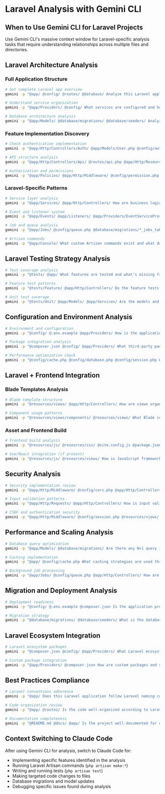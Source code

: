 # Laravel Analysis with Gemini CLI

## When to Use Gemini CLI for Laravel Projects

Use Gemini CLI's massive context window for Laravel-specific analysis tasks that require understanding relationships across multiple files and directories.

## Laravel Architecture Analysis

### Full Application Structure
```bash
# Get complete Laravel app overview
gemini -p "@app/ @config/ @routes/ @database/ Analyze this Laravel application's overall architecture and explain the main components"

# Understand service organization
gemini -p "@app/Providers/ @config/ What services are configured and how do they interact?"

# Database architecture analysis
gemini -p "@app/Models/ @database/migrations/ @database/seeders/ Analyze the database schema, relationships, and data flow"
```

### Feature Implementation Discovery
```bash
# Check authentication implementation
gemini -p "@app/Http/Controllers/Auth/ @app/Models/User.php @config/auth.php @routes/web.php How is user authentication implemented?"

# API structure analysis
gemini -p "@app/Http/Controllers/Api/ @routes/api.php @app/Http/Resources/ Analyze the API structure and endpoints"

# Authorization and permissions
gemini -p "@app/Policies/ @app/Http/Middleware/ @config/permission.php How are permissions and authorization handled?"
```

### Laravel-Specific Patterns
```bash
# Service layer analysis
gemini -p "@app/Services/ @app/Http/Controllers/ How are business logic and services organized?"

# Event and listener system
gemini -p "@app/Events/ @app/Listeners/ @app/Providers/EventServiceProvider.php What events and listeners are implemented?"

# Job and queue analysis
gemini -p "@app/Jobs/ @config/queue.php @database/migrations/*_jobs_table.php How is the job queue system configured?"

# Artisan commands
gemini -p "@app/Console/ What custom Artisan commands exist and what do they do?"
```

## Laravel Testing Strategy Analysis

```bash
# Test coverage analysis
gemini -p "@tests/ @app/ What features are tested and what's missing from test coverage?"

# Feature test patterns
gemini -p "@tests/Feature/ @app/Http/Controllers/ Do the feature tests cover all controller endpoints?"

# Unit test coverage
gemini -p "@tests/Unit/ @app/Models/ @app/Services/ Are the models and services properly unit tested?"
```

## Configuration and Environment Analysis

```bash
# Environment and configuration
gemini -p "@config/ @.env.example @app/Providers/ How is the application configured for different environments?"

# Package integration analysis
gemini -p "@composer.json @config/ @app/Providers/ What third-party packages are integrated and how?"

# Performance optimization check
gemini -p "@config/cache.php @config/database.php @config/session.php What caching and optimization strategies are implemented?"
```

## Laravel + Frontend Integration

### Blade Templates Analysis
```bash
# Blade template structure
gemini -p "@resources/views/ @app/Http/Controllers/ How are views organized and what data is passed to templates?"

# Component usage patterns
gemini -p "@resources/views/components/ @resources/views/ What Blade components exist and how are they used?"
```

### Asset and Frontend Build
```bash
# Frontend build analysis
gemini -p "@resources/js/ @resources/css/ @vite.config.js @package.json How is the frontend build process configured?"

# Vue/React integration (if present)
gemini -p "@resources/js/ @resources/views/ How is JavaScript framework integration set up?"
```

## Security Analysis

```bash
# Security implementation review
gemini -p "@app/Http/Middleware/ @config/cors.php @app/Http/Controllers/ What security measures are implemented?"

# Input validation patterns
gemini -p "@app/Http/Requests/ @app/Http/Controllers/ How is input validation handled across the application?"

# CSRF and authentication security
gemini -p "@app/Http/Middleware/ @config/session.php @resources/views/ How are CSRF protection and session security implemented?"
```

## Performance and Scaling Analysis

```bash
# Database query optimization
gemini -p "@app/Models/ @database/migrations/ Are there any N+1 query issues or missing indexes?"

# Caching implementation
gemini -p "@app/ @config/cache.php What caching strategies are used throughout the application?"

# Background job processing
gemini -p "@app/Jobs/ @config/queue.php @app/Http/Controllers/ How are long-running tasks handled?"
```

## Migration and Deployment Analysis

```bash
# Deployment readiness
gemini -p "@config/ @.env.example @composer.json Is the application properly configured for production deployment?"

# Migration strategy
gemini -p "@database/migrations/ @database/seeders/ What is the database migration strategy and are there any potential issues?"
```

## Laravel Ecosystem Integration

```bash
# Laravel ecosystem packages
gemini -p "@composer.json @config/ @app/Providers/ What Laravel ecosystem packages (Horizon, Telescope, etc.) are integrated?"

# Custom package integration
gemini -p "@app/Providers/ @composer.json How are custom packages and service providers integrated?"
```

## Best Practices Compliance

```bash
# Laravel conventions adherence
gemini -p "@app/ Does this Laravel application follow Laravel naming conventions and best practices?"

# Code organization review
gemini -p "@app/ @routes/ Is the code well-organized according to Laravel standards?"

# Documentation completeness
gemini -p "@README.md @docs/ @app/ Is the project well-documented for other developers?"
```

## Context Switching to Claude Code

After using Gemini CLI for analysis, switch to Claude Code for:
- Implementing specific features identified in the analysis
- Running Laravel Artisan commands (`php artisan make:*`)
- Writing and running tests (`php artisan test`)
- Making targeted code changes to files
- Database migrations and model updates
- Debugging specific issues found during analysis